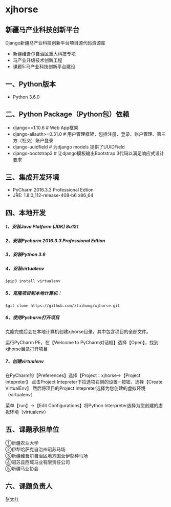 # xjhorse
## 新疆马产业科技创新平台  
Django新疆马产业科技创新平台项目源代码资源库
- 新疆维吾尔自治区重大科技专项<br>
- 马产业升级技术创新工程<br>
- 课题5:马产业科技创新平台建设

## 一、Python版本  
- Python       3.6.0
## 二、Python Package（Python包）依赖
- django>=1.10.6          # Web App框架
- django-allauth>=0.31.0  # 用户管理框架，包括注册、登录、账户管理、第三方（社交）账户登录
- django-uuidfield        # 为django models 提供了UUIDField
- django-bootstrap3       # 让django模板输出Bootstrap 3代码以满足响应式设计要求
## 三、集成开发环境 
- PyCharm 2016.3.3 Professional Edtion  
- JRE: 1.8.0_112-release-408-b6 x86_64

## 四、本地开发
##### 1、安装Java Platform (JDK) 8u121
##### 2、安装Pycharm 2016.3.3 Professional Edtion
##### 3、安装Python 3.6
##### 4、安装virtualenv
    $pip3 install virtualenv
##### 5、克隆项目到本地计算机：
    $git clone https://github.com/ztaihong/xjhorse.git
##### 6、使用Pycharm打开项目

克隆完成后会在本地计算机创建xjhorse目录，其中包含项目的全部文件。

运行PyCharm PE，在【Welcome to PyCharm对话框】选择【Open】，找到xjhorse目录打开项目

##### 7、创建virtualenv
在PyCharm的【Preferences】选择【Project：xjhorse→【Project Intepreter】
点击Project Intepreter下拉选项右侧的设置···按钮，选择【Create VirtualEnv】
然后将项目的Project Intepreter选择为您创建的虚拟环境（virtualenv）

菜单【run】→【Edit Configurations】将Python Interpreter选择为您创建的虚拟环境（virtualenv）

## 五、课题承担单位
①新疆农业大学<br>
②伊犁哈萨克自治州昭苏马场<br>
③新疆维吾尔自治区地方国营伊犁种马场<br>
④昭苏县西域马业有限责任公司<br>
⑤新疆马业协会<br>
## 六、课题负责人
张太红
